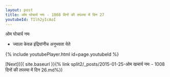 ```yaml
---
layout: post
title: ओम घोचार्य नमः - 1008 दिनों की तपस्या में दिन 27
youtubeId: TIlh2yIcAoI
---
```

 
 
 ओम घोचार्य नमः  
 
 -  ज्याला केवळ इंद्रियांनीच अनुभवता येते 
 
  
 
  
 
 
 
 
 
 


{% include youtubePlayer.html id=page.youtubeId %}
 
[Next]({{ site.baseurl }}{% link  split2/_posts/2015-01-25-ओम खचार्य नमः - 1008 दिनों की तपस्या में दिन 26.md%})
 
